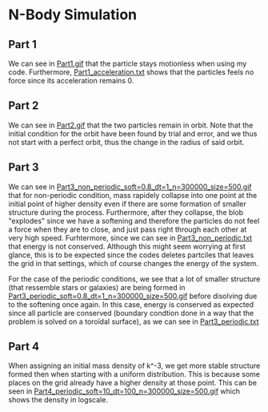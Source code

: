 N-Body Simulation
=================

Part 1
------
We can see in [Part1.gif](https://github.com/antoinebelley/Phys512_assignments/blob/master/Final_Project/Part1.gif) that the particle stays motionless when using my code. Furthermore, [Part1_acceleration.txt](https://github.com/antoinebelley/Phys512_assignments/blob/master/Final_Project/Part1_acceleration.txt) shows that the particles feels no force since its acceleration remains 0.

Part 2
------
We can see in [Part2.gif](https://github.com/antoinebelley/Phys512_assignments/blob/master/Final_Project/Part2.gif) that the two particles remain in orbit. Note
that the initial condition for the orbit have been found by trial and error, and we thus not start with a perfect orbit, thus the change in the radius of said orbit.


Part 3
------

We can see in [Part3_non_periodic_soft=0.8_dt=1_n=300000_size=500.gif](https://github.com/antoinebelley/Phys512_assignments/blob/master/Final_Project/Part3_non_periodic_soft=0.8_dt=1_n=300000_size=500.gif) that for non-periodic condition, mass rapidely collapse into one point at the initial point of higher density 
even if there are some formation of smaller structure during the process. Furthermore, after they collapse, the blob "explodes" since we have a softening and
therefore the particles do not feel a force when they are to close, and just pass right through each other at very high speed. Furhtermore, since we can see in 
[Part3_non_periodic.txt](https://github.com/antoinebelley/Phys512_assignments/blob/master/Final_Project/Part3_non_periodic.txt) that energy is not conserved. Although this
might seem worrying at first glance, this is to be expected since the codes deletes partciles that leaves the grid in that settings, which of course changes the energy
of the system.

For the case of the periodic conditions, we see that a lot of smaller structure (that ressemble stars or galaxies) are being formed in [Part3_periodic_soft=0.8_dt=1_n=300000_size=500.gif](https://github.com/antoinebelley/Phys512_assignments/blob/master/Final_Project/Part3_periodic_soft=0.8_dt=1_n=300000_size=500.gif) before disolving
due to the softening once again. In this case, energy is conserved as expected since all particle are conserved (boundary condtion done in a way that the problem
is solved on a toroïdal surface), as we can see in [Part3_periodic.txt](https://github.com/antoinebelley/Phys512_assignments/blob/master/Final_Project/Part3_periodic.txt) 


Part 4
------

When assigning an initial mass density of k^-3, we get more stable structure formed then when starting with a uniform distribution. This is because some places
on the grid already have a higher density at those point. This can be seen in [Part4_periodic_soft=10_dt=100_n=300000_size=500.gif](https://github.com/antoinebelley/Phys512_assignments/blob/master/Final_Project/Part4_periodic_soft%3D10_dt%3D100_n%3D300000_size%3D500_density-k%5E-3.gif) which shows the density in logscale.
